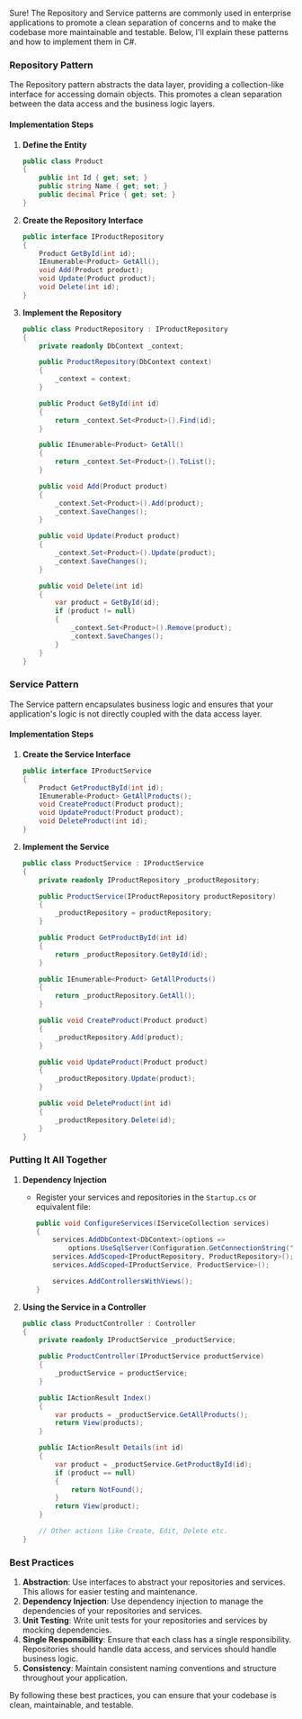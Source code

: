 Sure! The Repository and Service patterns are commonly used in enterprise applications to promote a clean separation of concerns and to make the codebase more maintainable and testable. Below, I'll explain these patterns and how to implement them in C#.

### Repository Pattern

The Repository pattern abstracts the data layer, providing a collection-like interface for accessing domain objects. This promotes a clean separation between the data access and the business logic layers.

#### Implementation Steps

1. **Define the Entity**

   ```csharp
   public class Product
   {
       public int Id { get; set; }
       public string Name { get; set; }
       public decimal Price { get; set; }
   }
   ```

2. **Create the Repository Interface**

   ```csharp
   public interface IProductRepository
   {
       Product GetById(int id);
       IEnumerable<Product> GetAll();
       void Add(Product product);
       void Update(Product product);
       void Delete(int id);
   }
   ```

3. **Implement the Repository**

   ```csharp
   public class ProductRepository : IProductRepository
   {
       private readonly DbContext _context;

       public ProductRepository(DbContext context)
       {
           _context = context;
       }

       public Product GetById(int id)
       {
           return _context.Set<Product>().Find(id);
       }

       public IEnumerable<Product> GetAll()
       {
           return _context.Set<Product>().ToList();
       }

       public void Add(Product product)
       {
           _context.Set<Product>().Add(product);
           _context.SaveChanges();
       }

       public void Update(Product product)
       {
           _context.Set<Product>().Update(product);
           _context.SaveChanges();
       }

       public void Delete(int id)
       {
           var product = GetById(id);
           if (product != null)
           {
               _context.Set<Product>().Remove(product);
               _context.SaveChanges();
           }
       }
   }
   ```

### Service Pattern

The Service pattern encapsulates business logic and ensures that your application's logic is not directly coupled with the data access layer.

#### Implementation Steps

1. **Create the Service Interface**

   ```csharp
   public interface IProductService
   {
       Product GetProductById(int id);
       IEnumerable<Product> GetAllProducts();
       void CreateProduct(Product product);
       void UpdateProduct(Product product);
       void DeleteProduct(int id);
   }
   ```

2. **Implement the Service**

   ```csharp
   public class ProductService : IProductService
   {
       private readonly IProductRepository _productRepository;

       public ProductService(IProductRepository productRepository)
       {
           _productRepository = productRepository;
       }

       public Product GetProductById(int id)
       {
           return _productRepository.GetById(id);
       }

       public IEnumerable<Product> GetAllProducts()
       {
           return _productRepository.GetAll();
       }

       public void CreateProduct(Product product)
       {
           _productRepository.Add(product);
       }

       public void UpdateProduct(Product product)
       {
           _productRepository.Update(product);
       }

       public void DeleteProduct(int id)
       {
           _productRepository.Delete(id);
       }
   }
   ```

### Putting It All Together

1. **Dependency Injection**

   - Register your services and repositories in the `Startup.cs` or equivalent file:

     ```csharp
     public void ConfigureServices(IServiceCollection services)
     {
         services.AddDbContext<DbContext>(options =>
             options.UseSqlServer(Configuration.GetConnectionString("DefaultConnection")));
         services.AddScoped<IProductRepository, ProductRepository>();
         services.AddScoped<IProductService, ProductService>();

         services.AddControllersWithViews();
     }
     ```

2. **Using the Service in a Controller**

   ```csharp
   public class ProductController : Controller
   {
       private readonly IProductService _productService;

       public ProductController(IProductService productService)
       {
           _productService = productService;
       }

       public IActionResult Index()
       {
           var products = _productService.GetAllProducts();
           return View(products);
       }

       public IActionResult Details(int id)
       {
           var product = _productService.GetProductById(id);
           if (product == null)
           {
               return NotFound();
           }
           return View(product);
       }

       // Other actions like Create, Edit, Delete etc.
   }
   ```

### Best Practices

1. **Abstraction**: Use interfaces to abstract your repositories and services. This allows for easier testing and maintenance.
2. **Dependency Injection**: Use dependency injection to manage the dependencies of your repositories and services.
3. **Unit Testing**: Write unit tests for your repositories and services by mocking dependencies.
4. **Single Responsibility**: Ensure that each class has a single responsibility. Repositories should handle data access, and services should handle business logic.
5. **Consistency**: Maintain consistent naming conventions and structure throughout your application.

By following these best practices, you can ensure that your codebase is clean, maintainable, and testable.
